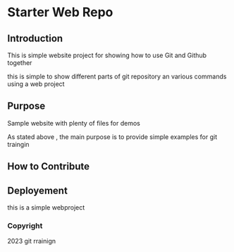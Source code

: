 

# Starter Web Repo

## Introduction


This is simple website project for showing how to use Git and Github
together

this is simple to show different parts of git repository an various commands using a web project
## Purpose

Sample website with plenty of files for demos


As stated above , the main purpose is to provide simple examples for git traingin
## How to Contribute

## Deployement
this is a simple webproject

### Copyright

2023 git rrainign
